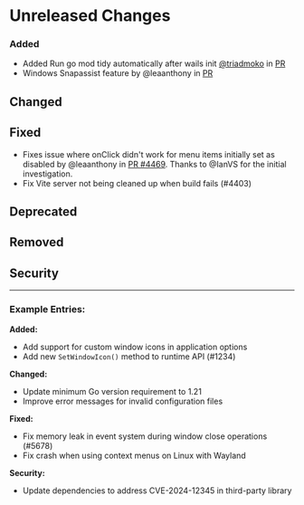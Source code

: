 # Unreleased Changes

<!-- 
This file is used to collect changelog entries for the next v3-alpha release.
Add your changes under the appropriate sections below.

Guidelines:
- Follow the "Keep a Changelog" format (https://keepachangelog.com/)
- Write clear, concise descriptions of changes
- Include the impact on users when relevant
- Use present tense ("Add feature" not "Added feature")
- Reference issue/PR numbers when applicable

This file is automatically processed by the nightly release workflow.
After processing, the content will be moved to the main changelog and this file will be reset.
-->

### Added
- Added Run go mod tidy automatically after wails init [@triadmoko](https://github.com/triadmoko) in [PR](https://github.com/wailsapp/wails/pull/4286)
- Windows Snapassist feature by @leaanthony in [PR](https://github.dev/wailsapp/wails/pull/4463)

## Changed
<!-- Changes in existing functionality -->

## Fixed
<!-- Bug fixes -->
- Fixes issue where onClick didn't work for menu items initially set as disabled by @leaanthony in [PR #4469](https://github.com/wailsapp/wails/pull/4469). Thanks to @IanVS for the initial investigation.
- Fix Vite server not being cleaned up when build fails (#4403)

## Deprecated
<!-- Soon-to-be removed features -->

## Removed
<!-- Features removed in this release -->

## Security
<!-- Security-related changes -->

---

### Example Entries:

**Added:**
- Add support for custom window icons in application options
- Add new `SetWindowIcon()` method to runtime API (#1234)

**Changed:**
- Update minimum Go version requirement to 1.21
- Improve error messages for invalid configuration files

**Fixed:**
- Fix memory leak in event system during window close operations (#5678)
- Fix crash when using context menus on Linux with Wayland

**Security:**
- Update dependencies to address CVE-2024-12345 in third-party library
